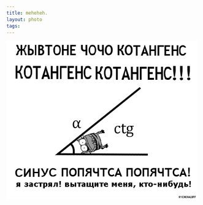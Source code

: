 ```yaml
--- 
title: meheheh.
layout: photo
tags: 
---
```

![](/tumblr_files/tumblr_l73mlq24h01qz4sszo1_500.gif)
